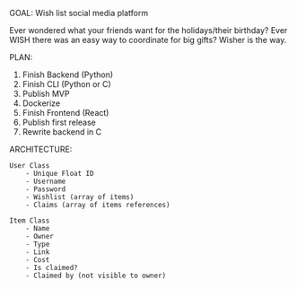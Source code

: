 GOAL: Wish list social media platform

Ever wondered what your friends want for the holidays/their birthday? Ever WISH there was an easy way to coordinate for big gifts? Wisher is the way.

PLAN:
1) Finish Backend (Python)
2) Finish CLI (Python or C)
3) Publish MVP
4) Dockerize
5) Finish Frontend (React)
6) Publish first release
67) Rewrite backend in C

ARCHITECTURE:

    User Class
        - Unique Float ID
        - Username
        - Password
        - Wishlist (array of items)
        - Claims (array of items references)
        
    Item Class
        - Name
        - Owner
        - Type
        - Link
        - Cost
        - Is claimed?
        - Claimed by (not visible to owner)

